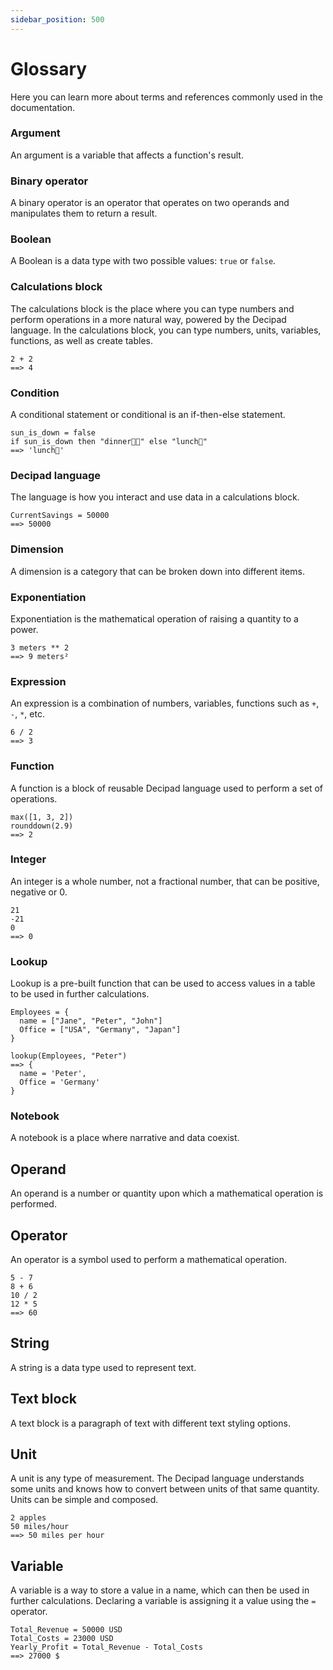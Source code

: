 ```yaml
---
sidebar_position: 500
---
```


# Glossary

Here you can learn more about terms and references commonly used in the documentation.

### Argument

An argument is a variable that affects a function's result.

### Binary operator

A binary operator is an operator that operates on two operands and manipulates them to return a result.

### Boolean

A Boolean is a data type with two possible values: `true` or `false`.

### Calculations block

The calculations block is the place where you can type numbers and perform operations in a more natural way, powered by the Decipad language. In the calculations block, you can type numbers, units, variables, functions, as well as create tables.

```deci live
2 + 2
==> 4
```

### Condition

A conditional statement or conditional is an if-then-else statement.

```deci live
sun_is_down = false
if sun_is_down then "dinner👩‍🍳" else "lunch💪"
==> 'lunch💪'
```

### Decipad language

The language is how you interact and use data in a calculations block.

```deci live
CurrentSavings = 50000
==> 50000
```

### Dimension

A dimension is a category that can be broken down into different items.

### Exponentiation

Exponentiation is the mathematical operation of raising a quantity to a power.

```deci live
3 meters ** 2
==> 9 meters²
```

### Expression

An expression is a combination of numbers, variables, functions such as `+`, `-`, `*`, etc.

```deci live
6 / 2
==> 3
```

### Function

A function is a block of reusable Decipad language used to perform a set of operations.

```deci live
max([1, 3, 2])
rounddown(2.9)
==> 2
```

### Integer

An integer is a whole number, not a fractional number, that can be positive, negative or 0.

```deci live
21
-21
0
==> 0
```

### Lookup

Lookup is a pre-built function that can be used to access values in a table to be used in further calculations.

```deci live
Employees = {
  name = ["Jane", "Peter", "John"]
  Office = ["USA", "Germany", "Japan"]
}

lookup(Employees, "Peter")
==> {
  name = 'Peter',
  Office = 'Germany'
}
```

### Notebook

A notebook is a place where narrative and data coexist.

## Operand

An operand is a number or quantity upon which a mathematical operation is performed.

## Operator

An operator is a symbol used to perform a mathematical operation.

```deci live
5 - 7
8 + 6
10 / 2
12 * 5
==> 60
```

## String

A string is a data type used to represent text.

## Text block

A text block is a paragraph of text with different text styling options.

## Unit

A unit is any type of measurement. The Decipad language understands some units and knows how to convert between units of that same quantity. Units can be simple and composed.

```deci live
2 apples
50 miles/hour
==> 50 miles per hour
```

## Variable

A variable is a way to store a value in a name, which can then be used in further calculations. Declaring a variable is assigning it a value using the `=` operator.

```deci live
Total_Revenue = 50000 USD
Total_Costs = 23000 USD
Yearly_Profit = Total_Revenue - Total_Costs
==> 27000 $
```
